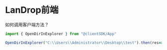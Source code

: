 # LanDrop前端
如何调用客户端方法？
```typeScript
import { OpenDirInExplorer } from "@clientSDK/App"

OpenDirInExplorer("C:\\Users\\Administrator\\Desktop\\test").then(res=>{console.log(res)})
```